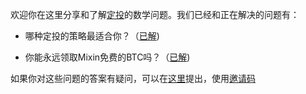 欢迎你在这里分享和了解[定投](https://github.com/xiaolai/regular-investing-in-box)的数学问题。我们已经和正在解决的问题有：

- 哪种定投的策略最适合你？（[已解](regular_investment_strategy_zh.pdf))

- 你能永远领取Mixin免费的BTC吗？（[已解](Mixin_BTC-v1.0.pdf))

如果你对这些问题的答案有疑问，可以在[这里](https://github.com/yijunyu/regular-invest-maths/issues)提出，使用[邀请码](invite.md)

